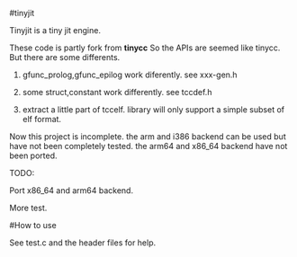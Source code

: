#tinyjit

Tinyjit is a tiny jit engine.

These code is partly fork from **tinycc**
So the APIs are seemed like tinycc. But there are some differents.

1. gfunc_prolog,gfunc_epilog work diferently. see xxx-gen.h

2. some struct,constant work differently. see tccdef.h

3. extract a little part of tccelf. library will only support a simple subset of elf format.

Now this project is incomplete. the arm and i386 backend can be used but have not been completely tested.
the arm64 and x86_64 backend have not been ported.


TODO:

Port x86_64 and arm64 backend.

More test.


#How to use

See test.c and the header files for help.
